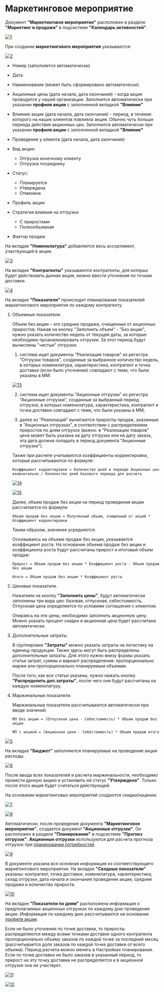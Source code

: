 # Маркетинговое мероприятие

Документ **"Маркетинговое мероприятие"** расположен в разделе **"Маркетинг и продажи"** в подсистеме **"Календарь активностей"**.

[![1][1]][1]

При создании **маркетингового мероприятия** указываются:

[![2][2]][2]

- Номер (заполняется автоматически)
- Дата
- Наименование (может быть сформировано автоматически)
- Акционные цены (дата начала, дата окончания) - когда акция проводится у нашей организации. Заполнится автоматически при указании **профиля акции** с заполненной вкладкой **"Влияние"**
- Влияние акции (дата начала, дата окончания) - период, в течение которого на наших клиентов повлияла акция. Обычно чуть больше периода действия акционных цен. Заполнится автоматически при указании **профиля акции** с заполненной вкладкой **"Влияние"**
- Проведение у клиента (дата начала, дата окончания)
- Вид акции:

    - Отгрузка конечному клиенту
    - Отгрузка посреднику

- Статус:

    - Планируется
    - Утверждена
    - Отменена

- Профиль акции
- Стратегия влияния на отгрузки:

    - С приростами
    - Полнообъемная

- Фактор продаж



На вкладке **"Номенклатура"** добавляется весь ассортимент, участвующий в акции.

[![3][3]][3]

На вкладке **"Контрагенты"** указываются контрагенты, для которых будет действовать данная акция, можно ввести уточнения по точкам доставки.

[![4][4]][4]

На вкладке **"Показатели"** происходит планирование показателей маркетингового мероприятия по каждому контрагенту.

1. Объемные показатели.

    Объем без акции – это средние продажи, очищенные от акционных приростов. Нажав на кнопку "Заполнить объем" - "Без акции", нужно указать количество недель от текущей даты, за которые необходимо проанализировать отгрузки. За этот период будут вычислены "чистые" отгрузки:  

    1) система ищет документы "Реализация товаров" из регистра "Отгрузки товаров", созданные за выбранное количество недель, в которых номенклатура, характеристика, контрагент и точка доставки (если было уточнение) совпадают с теми, что были указаны в ММ:

    [![13][13]][13]

    2) система ищет документы "Акционные отгрузки" из регистра "Акционные отгрузки", созданные за выбранный период отгрузок, в которых номенклатура, характеристика, контрагент и точка доставки совпадают с теми, что были указаны в ММ;

    3) далее из "Реализаций" вычитаются приросты продаж, указанные в "Акционных отгрузках", в соответствии с распределением приростов по дням отгрузок (важно: в "Реализации товаров" цена может быть указана на дату отгрузки или на дату заказа, эта дата должна попадать в период документа "Акционные отгрузки").
    
    Также при расчете учитываются коэффициенты корректировки, которые рассчитываются по формуле: 

    `Коэффициент корректировки = Количество дней в периоде Акционных цен включительно / Количество дней базового периода для расчета` 

    [![14][14]][14]

    [![15][15]][15]

    Далее, объем продаж без акции на период проведения акции рассчитается по формуле: 
    
    `Объем продаж без акции = Полученный объем, очищенный от акций * Коэффициент корректировки`

    Таким образом, значение усредняется. 

    Основываясь на объеме продаж без акции, указывается коэффициент роста. На основании объема продаж без акции и коэффициента роста будут рассчитаны прирост и итоговый объем продаж:

    `Прирост = Объем продаж без акции * Коэффициент роста - Объем продаж без акции`

    `Итого = Объем продаж без акции * Коэффициент роста`

2. Ценовые показатели.

    Нажатием на кнопку **"Заполнить цены"**, будут автоматически заполнены три вида цен: базовая, отпускная, себестоимость. Отпускная цена определяется по условиям соглашения с клиентом.

    Опираясь на эти цены, необходимо заполнить акционную цену. Можно указать процент скидки и акционная цена будет рассчитана автоматически.

3. Дополнительные затраты.

    В группировке **"Затраты"** можно указать затраты на логистику на единицу продукции. Также здесь могут быть распределены дополнительные затраты. Для этого нужно внизу формы указать статьи затрат, суммы и вариант распределения: пропорционально марже или пропорционально планируемым объемам.

    После того, как все статьи указаны, нужно нажать кнопку **"Распределить доп.затраты"**, после чего они будут рассчитаны на каждую номенклатуру.

4. Маржинальные показатели.

    Маржинальные показатели рассчитываются автоматически при вводе значений.

    `МП без акции = (Отпускная цена - Себестоимость) * Объем продаж без акции`

    `МП с акцией = (Акционная цена - Себестоимость) * Объем продаж итого`

[![5][5]][5]

На вкладке **"Бюджет"** заполняются планируемые на проведение акции расходы.

[![6][6]][6]

После ввода всех показателей и расчета маржинальности, необходимо провести данную акцию и установить ей статус **"Утверждена"**. Только после этого акция будет считаться действующей.

На основании маркетинговых мероприятий создаются скидки/наценки:

[![7][7]][7]

[![8][8]][8]

Автоматически, после проведение документа **"Маркетинговое мероприятие"**, создается документ **"Акционные отгрузки"**. Он расположен в разделе **"Планирование"** в подсистеме **"Прогноз отгрузок"**. **Акционные отгрузки** используются для расчета прогноза отгрузок при [планировании потребностей](../SCP/ShipmentRequirementsPlanning/NeedsPlanning.md).


[![9][9]][9]

В документе указана вся основная информация из соответствующего маркетингового мероприятия. На вкладке **"Сводные показатели"** указаны: контрагент, точка доставки, номенклатура, характеристика, склад отгрузки, дата начала и окончания проведения акции, средние продажи и количество прироста. 

[![10][10]][10]

На вкладке **"Показатели по дням"** расположена информация о предполагаемых акционных отгрузках по каждому дню проведения акции. Информация по каждому дню расcчитывается на основании [профиля акции](../Marketing/MarketingEventProfiles.md). 


Если не было уточнения по точке доставки, то приросты распределяются между всеми точками доставки одного контрагента пропорционально объему заказов по каждой точке за последний месяц (рассчитывается доля заказов по каждой точке доставки от всего объема). Период расчета можно менять в Настройках планирования. Если по точке доставки не было заказов в указанный период, то прирост на эту точку доставки не распределяется и в акционной отгрузке она не участвует.

[![11][11]][11]

[![12][12]][12]


[1]: MarketingEvent.assets/1.png
[2]: MarketingEvent.assets/2.png
[3]: MarketingEvent.assets/3.png
[4]: MarketingEvent.assets/4.png
[5]: MarketingEvent.assets/5.png
[6]: MarketingEvent.assets/6.png
[7]: MarketingEvent.assets/7.png
[8]: MarketingEvent.assets/8.png
[9]: MarketingEvent.assets/9.png
[10]: MarketingEvent.assets/10.png
[11]: MarketingEvent.assets/11.png
[12]: MarketingEvent.assets/12.png
[13]: MarketingEvent.assets/13.png
[14]: MarketingEvent.assets/14.png
[15]: MarketingEvent.assets/15.png